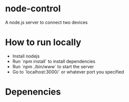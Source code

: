 node-control
============

A node.js server to connect two devices


# How to run locally

* Install nodejs
* Run ´npm install´ to install dependencies
* Run ´npm ./bin/www´ to start the server 
* Go to ´localhost:3000/´ or whatever port you specified

# Depenencies


